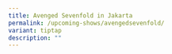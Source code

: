 ```yaml
---
title: Avenged Sevenfold in Jakarta
permalink: /upcoming-shows/avengedsevenfold/
variant: tiptap
description: ""
---
```


